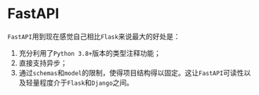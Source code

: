 # FastAPI

`FastAPI`用到现在感觉自己相比`Flask`来说最大的好处是：

1. 充分利用了`Python 3.8+`版本的类型注释功能；
2. 直接支持异步；
3. 通过`schemas`和`model`的限制，使得项目结构得以固定。这让`FastAPI`可读性以及轻量程度介于`Flask`和`Django`之间。

